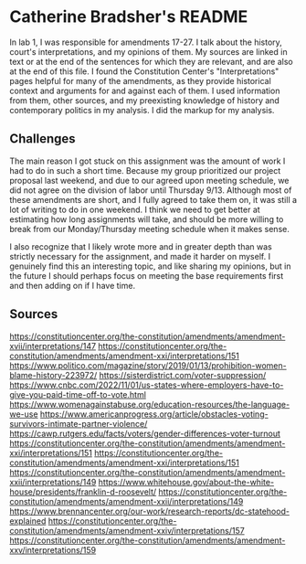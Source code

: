# Catherine Bradsher's README

In lab 1, I was responsible for amendments 17-27. I talk about the history,
court's interpretations, and my opinions of them. My sources are linked in text
or at the end of the sentences for which they are relevant, and are also at the
end of this file. I found the Constitution Center's "Interpretations" pages
helpful for many of the amendments, as they provide historical context and
arguments for and against each of them. I used information from them, other
sources, and my preexisting knowledge of history and contemporary politics in
my analysis. I did the markup for my analysis.

## Challenges

The main reason I got stuck on this assignment was the amount of work I had to
do in such a short time. Because my group prioritized our project proposal last
weekend, and due to our agreed upon meeting schedule, we did not agree on the
division of labor until Thursday 9/13. Although most of these amendments are
short, and I fully agreed to take them on, it was still a lot of writing to do
in one weekend. I think we need to get better at estimating how long
assignments will take, and should be more willing to break from our
Monday/Thursday meeting schedule when it makes sense.

I also recognize that I likely wrote more and in greater depth than was
strictly necessary for the assignment, and made it harder on myself. I
genuinely find this an interesting topic, and like sharing my opinions, but in
the future I should perhaps focus on meeting the base requirements first and
then adding on if I have time.

## Sources
https://constitutioncenter.org/the-constitution/amendments/amendment-xvii/interpretations/147
https://constitutioncenter.org/the-constitution/amendments/amendment-xxi/interpretations/151
https://www.politico.com/magazine/story/2019/01/13/prohibition-women-blame-history-223972/
https://sisterdistrict.com/voter-suppression/
https://www.cnbc.com/2022/11/01/us-states-where-employers-have-to-give-you-paid-time-off-to-vote.html
https://www.womenagainstabuse.org/education-resources/the-language-we-use
https://www.americanprogress.org/article/obstacles-voting-survivors-intimate-partner-violence/
https://cawp.rutgers.edu/facts/voters/gender-differences-voter-turnout
https://constitutioncenter.org/the-constitution/amendments/amendment-xxi/interpretations/151
https://constitutioncenter.org/the-constitution/amendments/amendment-xxi/interpretations/151
https://constitutioncenter.org/the-constitution/amendments/amendment-xxii/interpretations/149
https://www.whitehouse.gov/about-the-white-house/presidents/franklin-d-roosevelt/
https://constitutioncenter.org/the-constitution/amendments/amendment-xxii/interpretations/149
https://www.brennancenter.org/our-work/research-reports/dc-statehood-explained
https://constitutioncenter.org/the-constitution/amendments/amendment-xxiv/interpretations/157
https://constitutioncenter.org/the-constitution/amendments/amendment-xxv/interpretations/159
